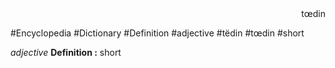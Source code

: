 
<div align="right">tœdin<i></i></div>

#Encyclopedia #Dictionary #Definition #adjective #tëdin #tœdin #short

*adjective*
**Definition :** short